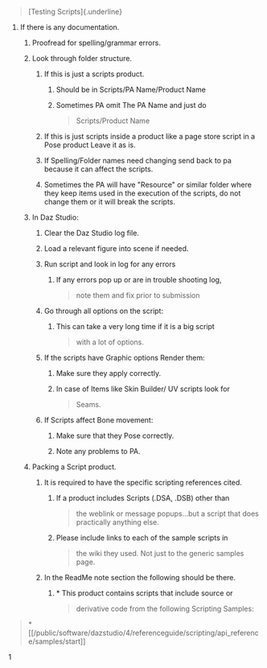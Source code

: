 > [Testing Scripts]{.underline}

1.  If there is any documentation.

    1.  Proofread for spelling/grammar errors.

    2.  Look through folder structure.

        1.  If this is just a scripts product.

            1.  Should be in Scripts/PA Name/Product Name

            2.  Sometimes PA omit The PA Name and just do
                > Scripts/Product Name

        2.  If this is just scripts inside a product like a page store
            script in a Pose product Leave it as is.

        3.  If Spelling/Folder names need changing send back to pa
            because it can affect the scripts.

        4.  Sometimes the PA will have "Resource" or similar folder
            where they keep items used in the execution of the scripts,
            do not change them or it will break the scripts.

    3.  In Daz Studio:

        1.  Clear the Daz Studio log file.

        2.  Load a relevant figure into scene if needed.

        3.  Run script and look in log for any errors

            1.  If any errors pop up or are in trouble shooting log,
                > note them and fix prior to submission

        4.  Go through all options on the script:

            1.  This can take a very long time if it is a big script
                > with a lot of options.

        5.  If the scripts have Graphic options Render them:

            1.  Make sure they apply correctly.

            2.  In case of Items like Skin Builder/ UV scripts look for
                > Seams.

        6.  If Scripts affect Bone movement:

            1.  Make sure that they Pose correctly.

            2.  Note any problems to PA.

    4.  Packing a Script product.

        1.  It is required to have the specific scripting references
            cited.

            1.  If a product includes Scripts (.DSA, .DSB) other than
                > the weblink or message popups\...but a script that
                > does practically anything else.

            2.  Please include links to each of the sample scripts in
                > the wiki they used. Not just to the generic samples
                > page.

        2.  In the ReadMe note section the following should be there.

            1.  \* This product contains scripts that include source or
                > derivative code from the following Scripting Samples:

> \*
> \[\[/public/software/dazstudio/4/referenceguide/scripting/api_reference/samples/start\]\]

1
